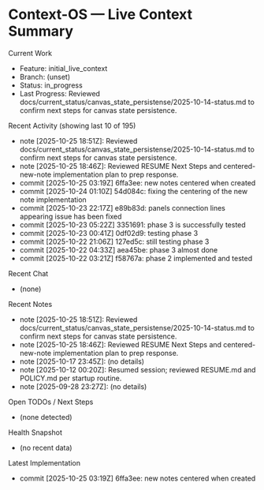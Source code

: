 # Context-OS — Live Context Summary

Current Work
- Feature: initial_live_context
- Branch: (unset)
- Status: in_progress
- Last Progress: Reviewed docs/current_status/canvas_state_persistense/2025-10-14-status.md to confirm next steps for canvas state persistence.

Recent Activity (showing last 10 of 195)
- note [2025-10-25 18:51Z]: Reviewed docs/current_status/canvas_state_persistense/2025-10-14-status.md to confirm next steps for canvas state persistence.
- note [2025-10-25 18:46Z]: Reviewed RESUME Next Steps and centered-new-note implementation plan to prep response.
- commit [2025-10-25 03:19Z] 6ffa3ee: new notes centered when created
- commit [2025-10-24 01:10Z] 54d084c: fixing the centering of the new note implementation
- commit [2025-10-23 22:17Z] e89b83d: panels connection lines appearing issue has been fixed
- commit [2025-10-23 05:22Z] 3351691: phase 3 is successfully tested
- commit [2025-10-23 00:41Z] 0df02d9: testing phase 3
- commit [2025-10-22 21:06Z] 127ed5c: still testing phase 3
- commit [2025-10-22 04:33Z] aea45be: phase 3 almost done
- commit [2025-10-22 03:21Z] f58767a: phase 2 implemented and tested

Recent Chat
- (none)

Recent Notes
- note [2025-10-25 18:51Z]: Reviewed docs/current_status/canvas_state_persistense/2025-10-14-status.md to confirm next steps for canvas state persistence.
- note [2025-10-25 18:46Z]: Reviewed RESUME Next Steps and centered-new-note implementation plan to prep response.
- note [2025-10-17 23:45Z]: (no details)
- note [2025-10-12 00:20Z]: Resumed session; reviewed RESUME.md and POLICY.md per startup routine.
- note [2025-09-28 23:27Z]: (no details)

Open TODOs / Next Steps
- (none detected)

Health Snapshot
- (no recent data)

Latest Implementation
- commit [2025-10-25 03:19Z] 6ffa3ee: new notes centered when created
